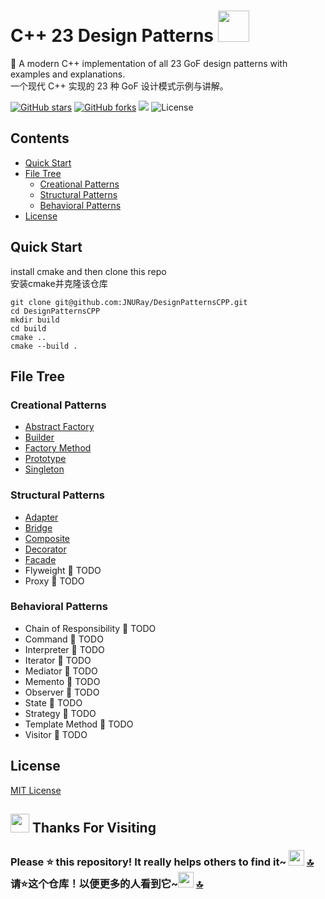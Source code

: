 # C++ 23 Design Patterns <img src="https://user-images.githubusercontent.com/74038190/213844263-a8897a51-32f4-4b3b-b5c2-e1528b89f6f3.png" width="50px" />
🚀 A modern C++ implementation of all 23 GoF design patterns with examples and explanations.  
一个现代 C++ 实现的 23 种 GoF 设计模式示例与讲解。

[![GitHub stars](https://img.shields.io/github/stars/JNURay/DesignPatternsCPP?style=social)](https://github.com/JNURay/DesignPatternsCPP/stargazers)
[![GitHub forks](https://img.shields.io/github/forks/JNURay/DesignPatternsCPP?style=social)](https://github.com/JNURay/DesignPatternsCPP/network/members)
![](https://img.shields.io/badge/Language-C%2B%2B-blue)
![License](https://img.shields.io/badge/License-MIT-orange.svg)

## Contents
- [Quick Start](#quick-start)
- [File Tree](#file-tree)
  - [Creational Patterns](#creational-patterns)
  - [Structural Patterns](#structural-patterns)
  - [Behavioral Patterns](#behavioral-patterns)
- [License](#license)

## Quick Start
install cmake and then clone this repo  
安装cmake并克隆该仓库

```
git clone git@github.com:JNURay/DesignPatternsCPP.git
cd DesignPatternsCPP
mkdir build
cd build
cmake ..
cmake --build .
```  

## File Tree

### Creational Patterns
- [Abstract Factory](https://github.com/JNURay/DesignPatternsCPP/tree/main/creational_patterns/abstract_factory)
- [Builder](https://github.com/JNURay/DesignPatternsCPP/tree/main/creational_patterns/builder)
- [Factory Method](https://github.com/JNURay/DesignPatternsCPP/tree/main/creational_patterns/factory_method)
- [Prototype](https://github.com/JNURay/DesignPatternsCPP/tree/main/creational_patterns/prototype)
- [Singleton](https://github.com/JNURay/DesignPatternsCPP/tree/main/creational_patterns/singleton)

### Structural Patterns
- [Adapter](https://github.com/JNURay/DesignPatternsCPP/tree/main/structural_patterns/adapter)
- [Bridge](https://github.com/JNURay/DesignPatternsCPP/tree/main/structural_patterns/bridge)
- [Composite](https://github.com/JNURay/DesignPatternsCPP/tree/main/structural_patterns/composite)
- [Decorator](https://github.com/JNURay/DesignPatternsCPP/tree/main/structural_patterns/decorator)
- [Facade](https://github.com/JNURay/DesignPatternsCPP/tree/main/structural_patterns/facade)
- Flyweight 🚧 TODO
- Proxy 🚧 TODO

### Behavioral Patterns
- Chain of Responsibility 🚧 TODO
- Command 🚧 TODO
- Interpreter 🚧 TODO
- Iterator 🚧 TODO
- Mediator 🚧 TODO
- Memento 🚧 TODO
- Observer 🚧 TODO
- State 🚧 TODO
- Strategy 🚧 TODO
- Template Method 🚧 TODO
- Visitor 🚧 TODO

## License
[MIT License](LICENSE)

[Design Pattern by GoF]: https://en.wikipedia.org/wiki/Design_Patterns
[四人帮的《设计模式》]: https://book.douban.com/subject/34262305/

## <img src="https://user-images.githubusercontent.com/74038190/216122041-518ac897-8d92-4c6b-9b3f-ca01dcaf38ee.png" width="30" /> Thanks For Visiting

### Please ⭐ this repository! It really helps others to find it~ <img src="https://user-images.githubusercontent.com/74038190/216125640-2783ebd5-e63e-4ed1-b491-627a40b24850.png" width="25" /> [🔝](#c-23-design-patterns-)<br>请⭐这个仓库！以便更多的人看到它~<img src="https://user-images.githubusercontent.com/74038190/216125640-2783ebd5-e63e-4ed1-b491-627a40b24850.png" width="25" /> [🔝](#c-23-design-patterns-)
